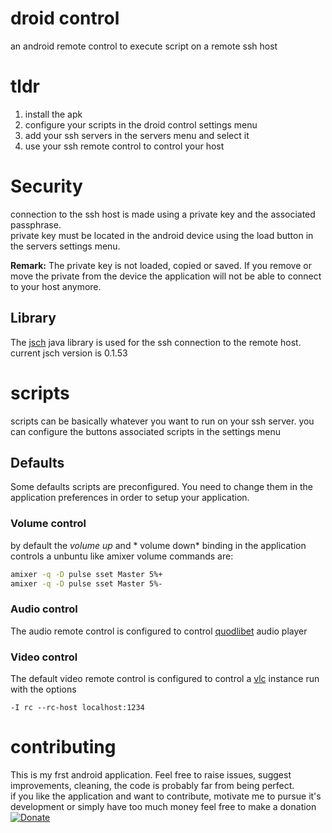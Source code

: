 # droid control
an android remote control to execute script on a remote ssh host

# tldr
1. install the apk  
2. configure your scripts in the droid control settings menu  
3. add your ssh servers in the servers menu and select it  
4. use your ssh remote control to control your host  


# Security
connection to the ssh host is made using a private key and the associated passphrase.  
private key must be located in the android device using the load button in the servers settings menu.  

**Remark:** The private key is not loaded, copied or saved. If you remove or move the private from the device the application will not be able to connect to your host anymore.  

## Library
The [jsch](http://www.jcraft.com/jsch/) java library is used for the ssh connection to the remote host.
current jsch version is 0.1.53


# scripts
scripts can be basically whatever you want to run on your ssh server. you can configure the buttons associated scripts in the settings menu

## Defaults
Some defaults scripts are preconfigured. You need to change them in the application preferences in order to setup your application.

### Volume control
by default the *volume up* and * volume down* binding in the application controls a unbuntu like amixer volume
commands are:
```bash
amixer -q -D pulse sset Master 5%+
amixer -q -D pulse sset Master 5%-
```

### Audio control
The audio remote control is configured to control [quodlibet](https://github.com/quodlibet/quodlibet) audio player


### Video control
The default video remote control is configured to control a [vlc](https://www.videolan.org/vlc/) instance run with the options
```
-I rc --rc-host localhost:1234
```

# contributing
This is my frst android application. Feel free to raise issues, suggest improvements, cleaning, the code is probably far from being perfect.  
if you like the application and want to contribute, motivate me to pursue it's development or simply have too much money feel free to make a donation
[![Donate](https://img.shields.io/badge/Donate-PayPal-green.svg)](https://www.paypal.me/lerignoux)

